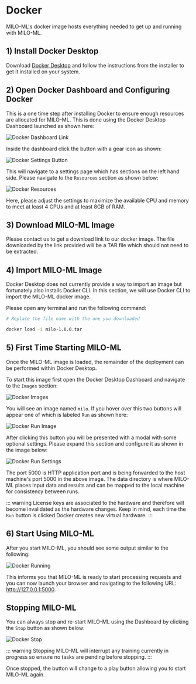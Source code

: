 # Docker

MILO-ML's docker image hosts everything needed to get up and running with MILO-ML.

## 1) Install Docker Desktop

Download [Docker Desktop](https://www.docker.com/products/docker-desktop) and follow the instructions from the installer to get it installed on your system.

## 2) Open Docker Dashboard and Configuring Docker

This is a one time step after installing Docker to ensure enough resources are allocated for MILO-ML. This is done using the Docker Desktop Dashboard launched as shown here:

![Docker Dashboard Link](./images/docker-dashboard-link.png)

Inside the dashboard click the button with a gear icon as shown:

![Docker Settings Button](./images/docker-settings-button.png)

This will navigate to a settings page which has sections on the left hand side. Please navigate to the `Resources` section as shown below:

![Docker Resources](./images/docker-resources.png)

Here, please adjust the settings to maximize the available CPU and memory to meet at least 4 CPUs and at least 8GB of RAM.

## 3) Download MILO-ML Image

Please contact us to get a download link to our docker image. The file downloaded by the link provided will be a TAR file which should not need to be extracted.

## 4) Import MILO-ML Image

Docker Desktop does not currently provide a way to import an image but fortunately also installs Docker CLI. In this section, we will use Docker CLI
to import the MILO-ML docker image.

Please open any terminal and run the following command:

```sh
# Replace the file name with the one you downloaded

docker load -i milo-1.0.0.tar
```

## 5) First Time Starting MILO-ML

Once the MILO-ML image is loaded, the remainder of the deployment can be performed within Docker Desktop.

To start this image first open the Docker Desktop Dashboard and navigate to the `Images` section:

![Docker Images](./images/docker-images.png)

You will see an image named `milo`. If you hover over this two buttons will appear one of which is labeled `Run` as shown here:

![Docker Run Image](./images/docker-image-run.png)

After clicking this button you will be presented with a modal with some optional settings. Please expand this section
and configure it as shown in the image below:

![Docker Run Settings](./images/docker-run-settings.png)

The port 5000 is HTTP application port and is being forwarded to the host machine's port 5000 in the above image. The data
directory is where MILO-ML places input data and results and can be mapped to the local machine for consistency between runs.

::: warning
License keys are associated to the hardware and therefore will become invalidated as the hardware changes. Keep in mind, each time
the `Run` button is clicked Docker creates new virtual hardware.
:::

## 6) Start Using MILO-ML

After you start MILO-ML, you should see some output similar to the following:

![Docker Running](./images/docker-running.png)

This informs you that MILO-ML is ready to start processing requests and you can now launch your browser and navigating
to the following URL: <http://127.0.0.1:5000>.

## Stopping MILO-ML

You can always stop and re-start MILO-ML using the Dashboard by clicking the `Stop` button as shown below:

![Docker Stop](./images/docker-stop.png)

::: warning
Stopping MILO-ML will interrupt any training currently in progress so ensure no tasks are pending before stopping.
:::

Once stopped, the button will change to a play button allowing you to start MILO-ML again.
